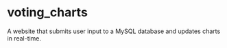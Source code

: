 # voting_charts
A website that submits user input to a MySQL database and updates charts in real-time.
